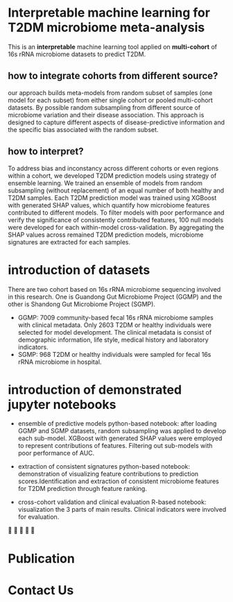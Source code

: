 # Interpretable machine learning for T2DM microbiome meta-analysis
This is an **interpretable** machine learning tool applied on **multi-cohort** of 16s rRNA microbiome datasets to predict T2DM.


## how to integrate cohorts from different source?
our approach builds meta-models from random subset of samples (one model for each subset) from either single cohort or pooled multi-cohort datasets. By possible random subsampling from different source of microbiome variation and their disease association. This approach is designed to capture different aspects of disease-predictive information and the specific bias associated with the random subset.


## how to interpret?
To address bias and inconstancy across different cohorts or even regions within a cohort, we developed T2DM prediction models using strategy of ensemble learning. We trained an ensemble of models from random subsampling (without replacement) of an equal number of both healthy and T2DM samples. Each T2DM prediction model was trained using XGBoost with generated SHAP values, which quantify how microbiome features contributed to different models. To filter models with poor performance and verify the significance of consistently contributed features, 100 null models were developed for each within-model cross-validation. By aggregating the SHAP values across remained T2DM prediction models, microbiome signatures are extracted for each samples.

# introduction of datasets
There are two cohort based on 16s rRNA microbiome sequencing involved in this research. One is Guandong Gut Microbiome Project (GGMP) and the other is Shandong Gut Microbiome Project (SGMP).
* GGMP: 7009 community-based fecal 16s rRNA microbiome samples with clinical metadata. Only 2603 T2DM or healthy individuals were selected for model development. The clinical metadata is consist of demographic information, life style, medical history and laboratory indicators.  
* SGMP: 968 T2DM or healthy individuals were sampled for fecal 16s rRNA microbiome in hospital.

# introduction of demonstrated jupyter notebooks
* ensemble of predictive models
python-based notebook:
after loading GGMP and SGMP datasets, random subsampling was applied to develop each sub-model. XGBoost with generated SHAP values were employed to represent contributions of features. Filtering out sub-models with poor performance of AUC.

* extraction of consistent signatures
python-based notebook:
demonstration of visualizing feature contributions to prediction scores.Identification and extraction of consistent microbiome features for T2DM prediction through feature ranking.

* cross-cohort validation and clinical evaluation
R-based notebook:
visualization the 3 parts of main results. Clinical indicators were involved for evaluation.










:sparkling_heart:  :sparkling_heart:  :sparkling_heart:  :sparkling_heart:  :sparkling_heart:

# Publication

# Contact Us
